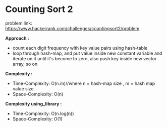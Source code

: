 # Counting Sort 2

problem link: https://www.hackerrank.com/challenges/countingsort2/problem

**Approach :**<br>

- count each digit frequency with key value pairs using hash-table
- loop through hash-map, and put value inside new constant variable and iterate on it until it's become to zero, also push key inside new vector array, so on

**Complexity :**<br>

- Time-Complexity: O(n.m)//where n = hash-map size , m = hash map value size
- Space-Complexity: O(n)

**Complexity using_library :**<br>

- Time-Complexity: O(n.log(n))
- Space-Complexity: O(1)
